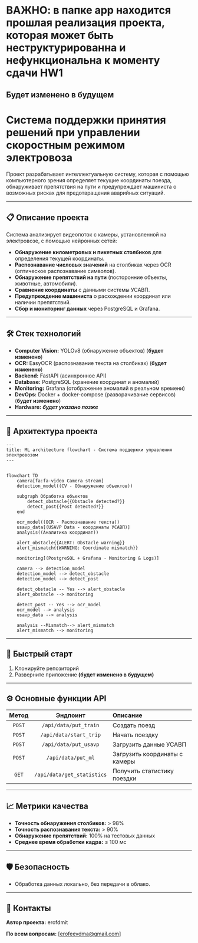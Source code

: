 
# ВАЖНО: в папке app находится прошлая реализация проекта, которая может быть неструктурированна и нефункциональна к моменту сдачи HW1

## Будет изменено в будущем

# Система поддержки принятия решений при управлении скоростным режимом электровоза

Проект разрабатывает интеллектуальную систему, которая с помощью компьютерного зрения определяет текущие координаты поезда, обнаруживает препятствия на пути и предупреждает машиниста о возможных рисках для предотвращения аварийных ситуаций.

---

## 📋 Описание проекта

Система анализирует видеопоток с камеры, установленной на электровозе, с помощью нейронных сетей:

- **Обнаружение километровых и пикетных столбиков** для определения текущей координаты.
- **Распознавание числовых значений** на столбиках через OCR (оптическое распознавание символов).
- **Обнаружение препятствий на пути** (посторонние объекты, животные, автомобили).
- **Сравнение координаты** с данными системы УСАВП.
- **Предупреждение машиниста** о расхождении координат или наличии препятствий.
- **Сбор и мониторинг данных** через PostgreSQL и Grafana.

---

## 🛠️ Стек технологий

- **Computer Vision:** YOLOv8 (обнаружение объектов) (**будет изменено**)
- **OCR:** EasyOCR (распознавание текста на столбиках) (**будет изменено**)
- **Backend:** FastAPI (асинхронное API)
- **Database:** PostgreSQL (хранение координат и аномалий)
- **Monitoring:** Grafana (отображение аномалий в реальном времени)
- **DevOps:** Docker + docker-compose (разворачивание сервисов) (**будет изменено**)
- **Hardware:** ***будет указано позже***

---

## 🧩 Архитектура проекта

```mermaid
---
title: ML architecture flowchart - Система поддержки управления электровозом
---


flowchart TD
    camera[fa:fa-video Camera stream]
    detection_model((CV - Обнаружение объектов))
    
    subgraph Обработка объектов
        detect_obstacle{{Obstacle detected?}}
        detect_post{{Post detected?}}
    end

    ocr_model((OCR - Распознавание текста))
    usavp_data[(USAVP Data - координаты УСАВП)]
    analysis((Аналитика координат))
    
    alert_obstacle{{ALERT: Obstacle warning}}
    alert_mismatch{{WARNING: Coordinate mismatch}}

    monitoring[(PostgreSQL + Grafana - Monitoring & Logs)]

    camera --> detection_model
    detection_model --> detect_obstacle
    detection_model --> detect_post

    detect_obstacle -- Yes --> alert_obstacle
    alert_obstacle --> monitoring

    detect_post -- Yes --> ocr_model
    ocr_model --> analysis
    usavp_data --> analysis

    analysis --Mismatch--> alert_mismatch
    alert_mismatch --> monitoring

```

---

## 🚀 Быстрый старт

1. Клонируйте репозиторий
2. Разверните приложение
**(будет изменено в будущем)**

---

## ⚙️ Основные функции API

| Метод | Эндпоинт | Описание |
|:-----:|:--------:|:-------- |
| `POST` | `/api/data/put_train` | Создать поезд |
| `POST` | `/api/data/start_trip` | Начать поездку |
| `POST` | `/api/data/put_usavp` | Загрузить данные УСАВП |
| `POST` | `/api/data/put_ml` | Загрузить координаты с камеры |
| `GET` | `/api/data/get_statistics` | Получить статистику поездки |

---

## 📈 Метрики качества

- **Точность обнаружения столбиков:** > 98%
- **Точность распознавания текста:** > 90%
- **Обнаружение препятствий:** 100% на тестовых данных
- **Среднее время обработки кадра:** ≤ 100 мс

---

## 🛡️ Безопасность

- Обработка данных локально, без передачи в облако.

---

## 💬 Контакты

**Автор проекта:** erofdmit

**По всем вопросам:** [erofeevdma@gmail.com]  
